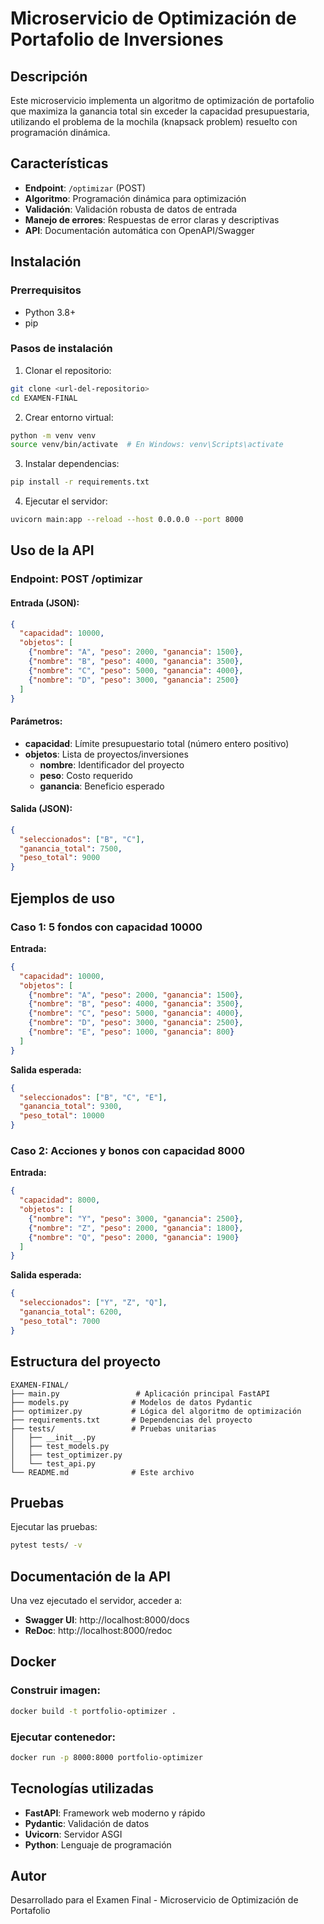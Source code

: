 # Microservicio de Optimización de Portafolio de Inversiones

## Descripción
Este microservicio implementa un algoritmo de optimización de portafolio que maximiza la ganancia total sin exceder la capacidad presupuestaria, utilizando el problema de la mochila (knapsack problem) resuelto con programación dinámica.

## Características
- **Endpoint**: `/optimizar` (POST)
- **Algoritmo**: Programación dinámica para optimización
- **Validación**: Validación robusta de datos de entrada
- **Manejo de errores**: Respuestas de error claras y descriptivas
- **API**: Documentación automática con OpenAPI/Swagger

## Instalación

### Prerrequisitos
- Python 3.8+
- pip

### Pasos de instalación
1. Clonar el repositorio:
```bash
git clone <url-del-repositorio>
cd EXAMEN-FINAL
```

2. Crear entorno virtual:
```bash
python -m venv venv
source venv/bin/activate  # En Windows: venv\Scripts\activate
```

3. Instalar dependencias:
```bash
pip install -r requirements.txt
```

4. Ejecutar el servidor:
```bash
uvicorn main:app --reload --host 0.0.0.0 --port 8000
```

## Uso de la API

### Endpoint: POST /optimizar

#### Entrada (JSON):
```json
{
  "capacidad": 10000,
  "objetos": [
    {"nombre": "A", "peso": 2000, "ganancia": 1500},
    {"nombre": "B", "peso": 4000, "ganancia": 3500},
    {"nombre": "C", "peso": 5000, "ganancia": 4000},
    {"nombre": "D", "peso": 3000, "ganancia": 2500}
  ]
}
```

#### Parámetros:
- **capacidad**: Límite presupuestario total (número entero positivo)
- **objetos**: Lista de proyectos/inversiones
  - **nombre**: Identificador del proyecto
  - **peso**: Costo requerido
  - **ganancia**: Beneficio esperado

#### Salida (JSON):
```json
{
  "seleccionados": ["B", "C"],
  "ganancia_total": 7500,
  "peso_total": 9000
}
```

## Ejemplos de uso

### Caso 1: 5 fondos con capacidad 10000
**Entrada:**
```json
{
  "capacidad": 10000,
  "objetos": [
    {"nombre": "A", "peso": 2000, "ganancia": 1500},
    {"nombre": "B", "peso": 4000, "ganancia": 3500},
    {"nombre": "C", "peso": 5000, "ganancia": 4000},
    {"nombre": "D", "peso": 3000, "ganancia": 2500},
    {"nombre": "E", "peso": 1000, "ganancia": 800}
  ]
}
```

**Salida esperada:**
```json
{
  "seleccionados": ["B", "C", "E"],
  "ganancia_total": 9300,
  "peso_total": 10000
}
```

### Caso 2: Acciones y bonos con capacidad 8000
**Entrada:**
```json
{
  "capacidad": 8000,
  "objetos": [
    {"nombre": "Y", "peso": 3000, "ganancia": 2500},
    {"nombre": "Z", "peso": 2000, "ganancia": 1800},
    {"nombre": "Q", "peso": 2000, "ganancia": 1900}
  ]
}
```

**Salida esperada:**
```json
{
  "seleccionados": ["Y", "Z", "Q"],
  "ganancia_total": 6200,
  "peso_total": 7000
}
```

## Estructura del proyecto
```
EXAMEN-FINAL/
├── main.py                 # Aplicación principal FastAPI
├── models.py              # Modelos de datos Pydantic
├── optimizer.py           # Lógica del algoritmo de optimización
├── requirements.txt       # Dependencias del proyecto
├── tests/                 # Pruebas unitarias
│   ├── __init__.py
│   ├── test_models.py
│   ├── test_optimizer.py
│   └── test_api.py
└── README.md              # Este archivo
```

## Pruebas

Ejecutar las pruebas:
```bash
pytest tests/ -v
```

## Documentación de la API

Una vez ejecutado el servidor, acceder a:
- **Swagger UI**: http://localhost:8000/docs
- **ReDoc**: http://localhost:8000/redoc

## Docker

### Construir imagen:
```bash
docker build -t portfolio-optimizer .
```

### Ejecutar contenedor:
```bash
docker run -p 8000:8000 portfolio-optimizer
```

## Tecnologías utilizadas
- **FastAPI**: Framework web moderno y rápido
- **Pydantic**: Validación de datos
- **Uvicorn**: Servidor ASGI
- **Python**: Lenguaje de programación

## Autor
Desarrollado para el Examen Final - Microservicio de Optimización de Portafolio
